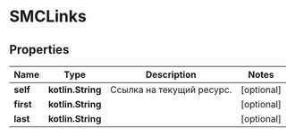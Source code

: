 
# SMCLinks

## Properties
| Name | Type | Description | Notes |
| ------------ | ------------- | ------------- | ------------- |
| **self** | **kotlin.String** | Ссылка на текущий ресурс. |  [optional] |
| **first** | **kotlin.String** |  |  [optional] |
| **last** | **kotlin.String** |  |  [optional] |



